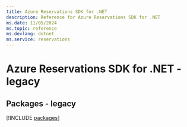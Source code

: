 ```yaml
---
title: Azure Reservations SDK for .NET
description: Reference for Azure Reservations SDK for .NET
ms.date: 11/05/2024
ms.topic: reference
ms.devlang: dotnet
ms.service: reservations
---
```

# Azure Reservations SDK for .NET - legacy
## Packages - legacy
[!INCLUDE [packages](reservations-index.md)]